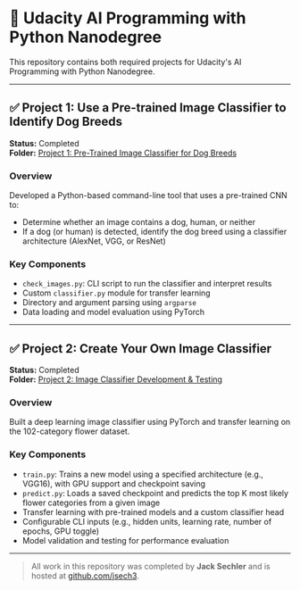 # 📘 Udacity AI Programming with Python Nanodegree

This repository contains both required projects for Udacity's AI Programming with Python Nanodegree.

---

## ✅ Project 1: Use a Pre-trained Image Classifier to Identify Dog Breeds

**Status:** Completed  
**Folder:** [Project 1: Pre-Trained Image Classifier for Dog Breeds](https://github.com/jsech3/Udacity-AI-ProgrammingPython/tree/main/Project%201%3A%20Pre-Trained%20Image%20Classifier%20for%20Dog%20Breeds)

### Overview
Developed a Python-based command-line tool that uses a pre-trained CNN to:
- Determine whether an image contains a dog, human, or neither
- If a dog (or human) is detected, identify the dog breed using a classifier architecture (AlexNet, VGG, or ResNet)

### Key Components
- `check_images.py`: CLI script to run the classifier and interpret results  
- Custom `classifier.py` module for transfer learning  
- Directory and argument parsing using `argparse`  
- Data loading and model evaluation using PyTorch  

---

## ✅ Project 2: Create Your Own Image Classifier

**Status:** Completed  
**Folder:** [Project 2: Image Classifier Development & Testing](https://github.com/jsech3/Udacity-AI-ProgrammingPython/tree/main/Project%202%3A%20Image%20Classifier%20Development%20%26%20Testing)

### Overview
Built a deep learning image classifier using PyTorch and transfer learning on the 102-category flower dataset.

### Key Components
- `train.py`: Trains a new model using a specified architecture (e.g., VGG16), with GPU support and checkpoint saving  
- `predict.py`: Loads a saved checkpoint and predicts the top K most likely flower categories from a given image  
- Transfer learning with pre-trained models and a custom classifier head  
- Configurable CLI inputs (e.g., hidden units, learning rate, number of epochs, GPU toggle)  
- Model validation and testing for performance evaluation  

---

> All work in this repository was completed by **Jack Sechler** and is hosted at [github.com/jsech3](https://github.com/jsech3).
